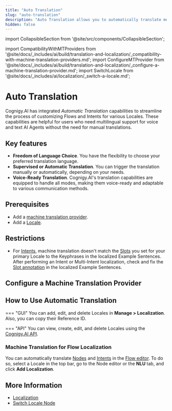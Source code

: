 ```yaml
---
title: "Auto Translation"
slug: "auto-translation"
description: "Auto Translation allows you to automatically translate messages between different languages."
hidden: false
---
```

import CollapsibleSection from '@site/src/components/CollapsibleSection';


import CompatibilityWithMTProviders from '@site/docs/_includes/ai/build/translation-and-localization/_compatibility-with-machine-translation-providers.md';
import ConfigureMTProvider from '@site/docs/_includes/ai/build/translation-and-localization/_configure-a-machine-translation-provider.md';
import SwitchLocale from '@site/docs/_includes/ai/localization/_switch-a-locale.md';

# Auto Translation

Cognigy.AI has integrated _Automatic Translation_ capabilities to streamline the process of customizing Flows and Intents for various Locales. These capabilities are helpful for users who need multilingual support for voice and text AI Agents without the need for manual translations.

## Key features

- **Freedom of Language Choice**. You have the flexibility to choose your preferred translation language.
- **Supervised or Automatic Translation**. You can trigger the translation manually or automatically, depending on your needs.
- **Voice-Ready Translation**. Cognigy.AI's translation capabilities are equipped to handle all modes, making them voice-ready and adaptable to various communication methods.

## Prerequisites

- Add a [machine translation provider](#configure-a-machine-translation-provider).
- Add a [Locale](#how-to-use-automatic-translation).

## Restrictions

- For [Intents](#machine-translation-for-flow-localization), machine translation doesn't match the [Slots](../../empower/nlu/intents/ml-intents.md) you set for your primary Locale to the Keyphrases in the localized Example Sentences. After performing an Intent or Multi-Intent localization, check and fix the [Slot annotation](../../empower/nlu/intents/annotations.md#example-sentences) in the localized Example Sentences.

<CompatibilityWithMTProviders />

## Configure a Machine Translation Provider

<ConfigureMTProvider />

## How to Use Automatic Translation

=== "GUI"
    You can add, edit, and delete Locales in **Manage > Localization**. Also, you can copy their Reference ID.

=== "API"
    You can view, create, edit, and delete Locales using the [Cognigy.AI API](https://api-dev.cognigy.ai/openapi#tag--Locales-v2.0).

### Machine Translation for Flow Localization

You can automatically translate [Nodes](../nodes/overview.md) and [Intents](../../empower/nlu/intents/ml-intents.md) in the [Flow editor](../flows/editor.md). To do so, select a Locale in the top bar, go to the Node editor or the **NLU** tab, and click **Add Localization**.

<SwitchLocale />

## More Information

- [Localization](localization.md)
- [Switch Locale Node](../node-reference/logic/switch-locale.md)